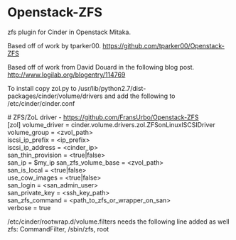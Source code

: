 Openstack-ZFS
=============

zfs plugin for Cinder in Openstack Mitaka.

Based off of work by tparker00. https://github.com/tparker00/Openstack-ZFS

Based off of work from David Douard in the following blog post. http://www.logilab.org/blogentry/114769

To install copy zol.py to /usr/lib/python2.7/dist-packages/cinder/volume/drivers and add the following to /etc/cinder/cinder.conf

\# ZFS/ZoL driver - https://github.com/FransUrbo/Openstack-ZFS  
[zol]
volume\_driver = cinder.volume.drivers.zol.ZFSonLinuxISCSIDriver  
volume\_group = \<zvol\_path\>  
iscsi\_ip\_prefix = \<ip\_prefix\>  
iscsi\_ip\_address = \<cinder\_ip\>  
san\_thin\_provision = \<true|false\>  
san\_ip = $my_ip
san\_zfs\_volume\_base = \<zvol\_path\>  
san\_is\_local = \<true|false\>  
use\_cow\_images = \<true|false\>  
san_login = \<san_admin_user\>  
san_private_key = \<ssh_key_path\>  
san_zfs_command = \<path_to_zfs_or_wrapper_on_san\>  
verbose = true  

/etc/cinder/rootwrap.d/volume.filters needs the following line added as well  
zfs: CommandFilter, /sbin/zfs, root

